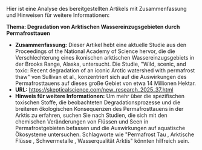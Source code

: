 Hier ist eine Analyse des bereitgestellten Artikels mit Zusammenfassung und Hinweisen für weitere Informationen:

**Thema: Degradation von Arktischen Wassereinzugsgebieten durch Permafrosttauen**

*   **Zusammenfassung:** Dieser Artikel hebt eine aktuelle Studie aus den Proceedings of the National Academy of Science hervor, die die Verschlechterung eines ikonischen arktischen Wassereinzugsgebiets in der Brooks Range, Alaska, untersucht. Die Studie, "Wild, scenic, and toxic: Recent degradation of an iconic Arctic watershed with permafrost thaw" von Sullivan et al., konzentriert sich auf die Auswirkungen des Permafrosttauens auf dieses große Gebiet von etwa 14 Millionen Hektar.
*   **URL:** https://skepticalscience.com/new_research_2025_37.html
*   **Hinweis für weitere Informationen:** Um mehr über die spezifischen toxischen Stoffe, die beobachteten Degradationsprozesse und die breiteren ökologischen Konsequenzen des Permafrosttauens in der Arktis zu erfahren, suchen Sie nach Studien, die sich mit den chemischen Veränderungen von Flüssen und Seen in Permafrostgebieten befassen und die Auswirkungen auf aquatische Ökosysteme untersuchen. Schlagworte wie "Permafrost Tau , Arktische Flüsse , Schwermetalle , Wasserqualität Arktis" könnten hilfreich sein.